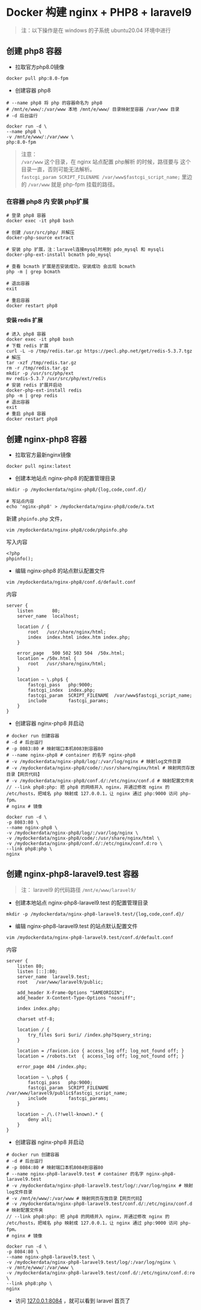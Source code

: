 # Docker 构建 nginx + PHP8 + laravel9

> 注：以下操作是在 windows 的子系统 ubuntu20.04 环境中进行

## 创建 php8 容器

- 拉取官方php8.0镜像
```
docker pull php:8.0-fpm
```

- 创建容器 php8
```
# --name php8 将 php 的容器命名为 php8
# /mnt/e/www/:/var/www 本地 /mnt/e/www/ 目录映射至容器 /var/www 目录
# -d 后台运行

docker run -d \
--name php8 \
-v /mnt/e/www/:/var/www \
php:8.0-fpm
```

> 注意：  
> `/var/www` 这个目录，在 nginx 站点配置 php解析 的时候，路径要与 这个目录一直，否则可能无法解析。  
> `fastcgi_param SCRIPT_FILENAME /var/www$fastcgi_script_name;` 里边的 `/var/www` 就是 php-fpm 挂载的路径。

### 在容器 php8 内 安装 php扩展
```
# 登录 php8 容器
docker exec -it php8 bash

# 创建 /usr/src/php/ 并解压
docker-php-source extract

# 安装 php 扩展，注：laravel连接mysql时用到 pdo_mysql 和 mysqli
docker-php-ext-install bcmath pdo_mysql

# 查看 bcmath 扩展是否安装成功，安装成功 会出现 bcmath
php -m | grep bcmath

# 退出容器
exit

# 重启容器
docker restart php8
```

#### 安装 redis 扩展
```
# 进入 php8 容器
docker exec -it php8 bash
# 下载 redis 扩展
curl -L -o /tmp/redis.tar.gz https://pecl.php.net/get/redis-5.3.7.tgz
# 解压
tar -xzf /tmp/redis.tar.gz
rm -r /tmp/redis.tar.gz
mkdir -p /usr/src/php/ext
mv redis-5.3.7 /usr/src/php/ext/redis
# 安装 redis 扩展并启动
docker-php-ext-install redis
php -m | grep redis
# 退出容器
exit
# 重启 php8 容器
docker restart php8
```

## 创建 nginx-php8 容器

- 拉取官方最新nginx镜像
```
docker pull nginx:latest
```

- 创建本地站点 nginx-php8 的配置管理目录
```
mkdir -p /mydockerdata/nginx-php8/{log,code,conf.d}/

# 写站点内容
echo 'nginx-php8' > /mydockerdata/nginx-php8/code/a.txt
```
新建 `phpinfo.php` 文件，
```
vim /mydockerdata/nginx-php8/code/phpinfo.php
```
写入内容
```
<?php
phpinfo();
```
- 编辑 nginx-php8 的站点默认配置文件
```
vim /mydockerdata/nginx-php8/conf.d/default.conf
```
内容
```
server {
    listen       80;
    server_name  localhost;
 
    location / {
        root   /usr/share/nginx/html;
        index  index.html index.htm index.php;
    }
 
    error_page   500 502 503 504  /50x.html;
    location = /50x.html {
        root   /usr/share/nginx/html;
    }
 
    location ~ \.php$ {
        fastcgi_pass   php:9000;
        fastcgi_index  index.php;
        fastcgi_param  SCRIPT_FILENAME  /var/www$fastcgi_script_name;
        include        fastcgi_params;
    }
}
```
- 创建容器 nginx-php8 并启动
```
# docker run 创建容器
# -d # 后台运行
# -p 8083:80 # 映射端口本机8083到容器80
# --name nginx-php8 # container 的名字 nginx-php8
# -v /mydockerdata/nginx-php8/log/:/var/log/nginx # 映射log文件目录
# -v /mydockerdata/nginx-php8/code/:/usr/share/nginx/html # 映射网页存放目录【网页代码】
# -v /mydockerdata/nginx-php8/conf.d/:/etc/nginx/conf.d # 映射配置文件夹
// --link php8:php: 把 php8 的网络并入 nginx，并通过修改 nginx 的 /etc/hosts，把域名 php 映射成 127.0.0.1，让 nginx 通过 php:9000 访问 php-fpm。
# nginx # 镜像

docker run -d \
-p 8083:80 \
--name nginx-php8 \
-v /mydockerdata/nginx-php8/log/:/var/log/nginx \
-v /mydockerdata/nginx-php8/code/:/usr/share/nginx/html \
-v /mydockerdata/nginx-php8/conf.d/:/etc/nginx/conf.d:ro \
--link php8:php \
nginx
```

## 创建 nginx-php8-laravel9.test 容器

> 注： laravel9 的代码路径 `/mnt/e/www/laravel9/`

- 创建本地站点 nginx-php8-laravel9.test 的配置管理目录
```
mkdir -p /mydockerdata/nginx-php8-laravel9.test/{log,code,conf.d}/
```

- 编辑 nginx-php8-laravel9.test 的站点默认配置文件
```
vim /mydockerdata/nginx-php8-laravel9.test/conf.d/default.conf
```
内容
```
server {
    listen 80;
    listen [::]:80;
    server_name  laravel9.test;
    root   /var/www/laravel9/public;

    add_header X-Frame-Options "SAMEORIGIN";
    add_header X-Content-Type-Options "nosniff";

    index index.php;

    charset utf-8;
 
    location / {
        try_files $uri $uri/ /index.php?$query_string;
    }

    location = /favicon.ico { access_log off; log_not_found off; }
    location = /robots.txt  { access_log off; log_not_found off; }

    error_page 404 /index.php;
 
    location ~ \.php$ {
        fastcgi_pass   php:9000;
        fastcgi_param  SCRIPT_FILENAME  /var/www/laravel9/public$fastcgi_script_name;
        include        fastcgi_params;
    }

    location ~ /\.(?!well-known).* {
        deny all;
    }
}
```
- 创建容器 nginx-php8 并启动
```
# docker run 创建容器
# -d # 后台运行
# -p 8084:80 # 映射端口本机8084到容器80
# --name nginx-php8-laravel9.test # container 的名字 nginx-php8-laravel9.test
# -v /mydockerdata/nginx-php8-laravel9.test/log/:/var/log/nginx # 映射log文件目录
# -v /mnt/e/www/:/var/www # 映射网页存放目录【网页代码】
# -v /mydockerdata/nginx-php8-laravel9.test/conf.d/:/etc/nginx/conf.d # 映射配置文件夹
// --link php8:php: 把 php8 的网络并入 nginx，并通过修改 nginx 的 /etc/hosts，把域名 php 映射成 127.0.0.1，让 nginx 通过 php:9000 访问 php-fpm。
# nginx # 镜像

docker run -d \
-p 8084:80 \
--name nginx-php8-laravel9.test \
-v /mydockerdata/nginx-php8-laravel9.test/log/:/var/log/nginx \
-v /mnt/e/www/:/var/www \
-v /mydockerdata/nginx-php8-laravel9.test/conf.d/:/etc/nginx/conf.d:ro \
--link php8:php \
nginx
```

- 访问 [127.0.0.1:8084](http://127.0.0.1:8084) ，就可以看到 laravel 首页了
